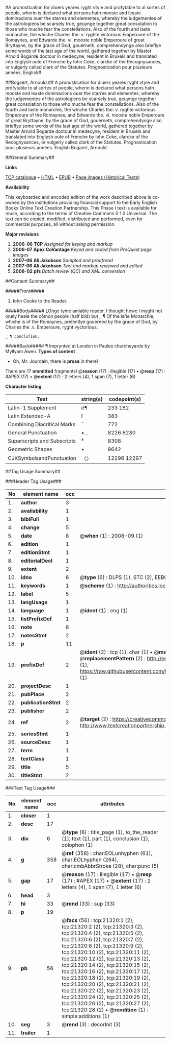 #A pronostication for diuers yeares ryght vtyle and profytable to al sortes of people, wherin is declared what persons hath mooste and leaste dominacions ouer the starres and elementes, whereby the iudgementes of the astrologiens be scarsely true, geuynge together great consolation to those who muche fear the constellations. Also of the fourth and laste monarchie, the whiche Charles the. v. ryghte victorious Emperoure of the Romaynes, and Edwarde the. vi. mooste noble Emperoure of great Bryttayne, by the grace of God, gouerneth, comprehendynge also brieflye some words of the last age of the world, gathered together by Master Arnold Bogarde doctour in medecyne, resident in Bruxels and translated into Englysh oute of Frenche by Iohn Coke, clarcke of the Recognysances, or vulgerly called clark of the Statutes. Prognostication pour plusieurs années. English#

##Bogaert, Arnould.##
A pronostication for diuers yeares ryght vtyle and profytable to al sortes of people, wherin is declared what persons hath mooste and leaste dominacions ouer the starres and elementes, whereby the iudgementes of the astrologiens be scarsely true, geuynge together great consolation to those who muche fear the constellations. Also of the fourth and laste monarchie, the whiche Charles the. v. ryghte victorious Emperoure of the Romaynes, and Edwarde the. vi. mooste noble Emperoure of great Bryttayne, by the grace of God, gouerneth, comprehendynge also brieflye some words of the last age of the world, gathered together by Master Arnold Bogarde doctour in medecyne, resident in Bruxels and translated into Englysh oute of Frenche by Iohn Coke, clarcke of the Recognysances, or vulgerly called clark of the Statutes.
Prognostication pour plusieurs années. English
Bogaert, Arnould.

##General Summary##

**Links**

[TCP catalogue](http://www.ota.ox.ac.uk/tcp/)  • 
[HTML](http://tei.it.ox.ac.uk/tcp/Texts-HTML/free/A16/A16293.html)  • 
[EPUB](http://tei.it.ox.ac.uk/tcp/Texts-EPUB/free/A16/A16293.epub) • 
[Page images (Historical Texts)](https://data.historicaltexts.jisc.ac.uk/view?pubId=eebo-99855817e&pageId=eebo-99855817e-21320-1)

**Availability**

This keyboarded and encoded edition of the
	       work described above is co-owned by the institutions
	       providing financial support to the Early English Books
	       Online Text Creation Partnership. This Phase I text is
	       available for reuse, according to the terms of Creative
	       Commons 0 1.0 Universal. The text can be copied,
	       modified, distributed and performed, even for
	       commercial purposes, all without asking permission.

**Major revisions**

1. __2006-06__ __TCP__ *Assigned for keying and markup*
1. __2006-07__ __Apex CoVantage__ *Keyed and coded from ProQuest page images*
1. __2007-06__ __Ali Jakobson__ *Sampled and proofread*
1. __2007-06__ __Ali Jakobson__ *Text and markup reviewed and edited*
1. __2008-02__ __pfs__ *Batch review (QC) and XML conversion*

##Content Summary##

#####Front#####

1. Iohn Cooke to the Reader.

#####Body#####
LOnge tyme amiable reader. I thought howe I myght not onely heale the cōmon people (half blid) but 
    _ ¶ Of the laſte Monarchie, whiche is of the Romaynes, preſentlye gouerned by the grace of God, by Charles the .v. Emperoure, ryght vyctorious.

    _ ¶ Concluſion.

#####Back#####
¶ Imprynted at London in Paules churcheyarde by Myllyam Awen.
**Types of content**

  * Oh, Mr. Jourdain, there is **prose** in there!

There are 17 **ommitted** fragments! 
 @__reason__ (17) : illegible (17)  •  @__resp__ (17) : #APEX (17)  •  @__extent__ (17) : 2 letters (4), 1 span (7), 1 letter (6)

**Character listing**


|Text|string(s)|codepoint(s)|
|---|---|---|
|Latin-1 Supplement|é¶|233 182|
|Latin Extended-A|ſ|383|
|Combining             Diacritical Marks|̄|772|
|General Punctuation|•…|8226 8230|
|Superscripts             and Subscripts|⁴|8308|
|Geometric Shapes|▪|9642|
|CJKSymbolsandPunctuation|〈〉|12296 12297|

##Tag Usage Summary##

###Header Tag Usage###

|No|element name|occ|attributes|
|---|---|---|---|
|1.|__author__|3||
|2.|__availability__|1||
|3.|__biblFull__|1||
|4.|__change__|5||
|5.|__date__|8| @__when__ (1) : 2008-09 (1)|
|6.|__edition__|1||
|7.|__editionStmt__|1||
|8.|__editorialDecl__|1||
|9.|__extent__|2||
|10.|__idno__|6| @__type__ (6) : DLPS (1), STC (2), EEBO-CITATION (1), PROQUEST (1), VID (1)|
|11.|__keywords__|1| @__scheme__ (1) : http://authorities.loc.gov/ (1)|
|12.|__label__|5||
|13.|__langUsage__|1||
|14.|__language__|1| @__ident__ (1) : eng (1)|
|15.|__listPrefixDef__|1||
|16.|__note__|8||
|17.|__notesStmt__|2||
|18.|__p__|11||
|19.|__prefixDef__|2| @__ident__ (2) : tcp (1), char (1)  •  @__matchPattern__ (2) : ([0-9\-]+):([0-9IVX]+) (1), (.+) (1)  •  @__replacementPattern__ (2) : http://eebo.chadwyck.com/downloadtiff?vid=$1&page=$2 (1), https://raw.githubusercontent.com/textcreationpartnership/Texts/master/tcpchars.xml#$1 (1)|
|20.|__projectDesc__|1||
|21.|__pubPlace__|2||
|22.|__publicationStmt__|2||
|23.|__publisher__|2||
|24.|__ref__|2| @__target__ (2) : https://creativecommons.org/publicdomain/zero/1.0/ (1), http://www.textcreationpartnership.org/docs/. (1)|
|25.|__seriesStmt__|1||
|26.|__sourceDesc__|1||
|27.|__term__|1||
|28.|__textClass__|1||
|29.|__title__|5||
|30.|__titleStmt__|2||


###Text Tag Usage###

|No|element name|occ|attributes|
|---|---|---|---|
|1.|__closer__|1||
|2.|__desc__|17||
|3.|__div__|6| @__type__ (6) : title_page (1), to_the_reader (1), text (1), part (1), conclusion (1), colophon (1)|
|4.|__g__|358| @__ref__ (358) : char:EOLunhyphen (61), char:EOLhyphen (264), char:cmbAbbrStroke (28), char:punc (5)|
|5.|__gap__|17| @__reason__ (17) : illegible (17)  •  @__resp__ (17) : #APEX (17)  •  @__extent__ (17) : 2 letters (4), 1 span (7), 1 letter (6)|
|6.|__head__|3||
|7.|__hi__|33| @__rend__ (33) : sup (33)|
|8.|__p__|19||
|9.|__pb__|56| @__facs__ (56) : tcp:21320:1 (2), tcp:21320:2 (2), tcp:21320:3 (2), tcp:21320:4 (2), tcp:21320:5 (2), tcp:21320:6 (2), tcp:21320:7 (2), tcp:21320:8 (2), tcp:21320:9 (2), tcp:21320:10 (2), tcp:21320:11 (2), tcp:21320:12 (2), tcp:21320:13 (2), tcp:21320:14 (2), tcp:21320:15 (2), tcp:21320:16 (2), tcp:21320:17 (2), tcp:21320:18 (2), tcp:21320:19 (2), tcp:21320:20 (2), tcp:21320:21 (2), tcp:21320:22 (2), tcp:21320:23 (2), tcp:21320:24 (2), tcp:21320:25 (2), tcp:21320:26 (2), tcp:21320:27 (2), tcp:21320:28 (2)  •  @__rendition__ (1) : simple:additions (1)|
|10.|__seg__|3| @__rend__ (3) : decorInit (3)|
|11.|__trailer__|1||
